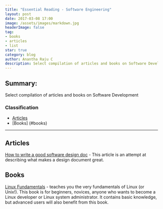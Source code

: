 ```yaml
---
title: "Essential Reading - Software Engineering"
layout: post
date: 2017-03-08 17:00
image: /assets/images/markdown.jpg
headerImage: false
tag:
- books
- articles
- list
star: true
category: blog
author: Anantha Raju C
description: Select compilation of articles and books on Software Development
---
```


## Summary:

Select compilation of articles and books on Software Development

### Classification
- [Articles](#articles)
- [Books] (#books)

---

## Articles

<a href="https://medium.freecodecamp.org/how-to-write-a-good-software-design-document-66fcf019569c" target="_blank" >How to write a good software design doc</a> - This article is an attempt at describing what makes a design document great.

## Books

<a href="http://linux-training.be/linuxfun.pdf" target="_blank" >Linux Fundamentals</a> - teaches you the very fundamentals of Linux (or Unix!). This book is for beginners, novices, anyone who wants to become a Linux developer or Linux system administrator. It contains basic knowledge, but advanced users will also benefit from this book.